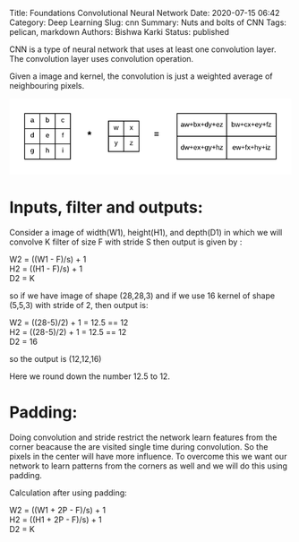 Title: Foundations Convolutional Neural Network
Date: 2020-07-15 06:42
Category: Deep Learning
Slug: cnn
Summary: Nuts and bolts of CNN
Tags: pelican, markdown
Authors: Bishwa Karki
Status: published

CNN is a type of neural network that uses at least one convolution layer. The convolution layer uses convolution operation.

Given a image and kernel, the convolution is just a weighted average of neighbouring pixels.

![convolution](../images/convolution.png)


# Inputs, filter and outputs:

Consider a image of width(W1), height(H1), and depth(D1) in which we will convolve K filter of size F with stride S then output is given by :

W2 = ((W1 - F)/s) + 1  
H2 = ((H1 - F)/s) + 1  
D2 = K

so if we have image of shape (28,28,3) and if we use 16 kernel of shape (5,5,3) with stride of 2, then output is:

W2 = ((28-5)/2) + 1 = 12.5 == 12  
H2 = ((28-5)/2) + 1 = 12.5 == 12  
D2 = 16  

so the output is (12,12,16)

Here we round down the number 12.5 to 12.

# Padding:

Doing convolution and stride restrict the network learn features from the corner beacause the are visited single time during convolution. So the pixels in the center will have more influence. To overcome this we want our network to learn patterns from the corners as well and we will do this using padding.

Calculation after using padding:

W2 = ((W1 + 2P - F)/s) + 1  
H2 = ((H1 + 2P - F)/s) + 1  
D2 = K  

